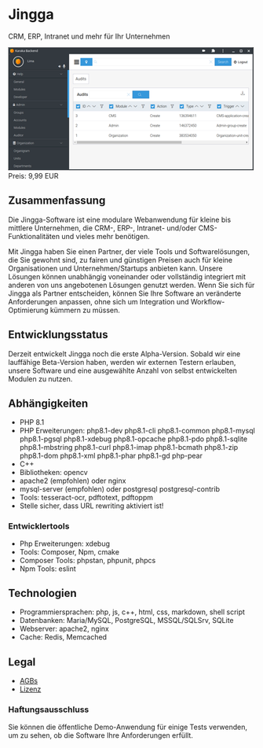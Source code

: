 # Jingga

CRM, ERP, Intranet und mehr für Ihr Unternehmen

<div class="splash">
    <img alt="Splash" src="/content/solutions/ongoing/Jingga/img/Jingga_splash.png">
    <div class="price">Preis: 9,99 EUR</div>
    <div class="purchase">
        <!--<a class="button" href="#">Demo</a>
        <a class="button" href="#">Buy</a>-->
    </div>
</div>

## Zusammenfassung

Die Jingga-Software ist eine modulare Webanwendung für kleine bis mittlere Unternehmen, die CRM-, ERP-, Intranet- und/oder CMS-Funktionalitäten und vieles mehr benötigen.

Mit Jingga haben Sie einen Partner, der viele Tools und Softwarelösungen, die Sie gewohnt sind, zu fairen und günstigen Preisen auch für kleine Organisationen und Unternehmen/Startups anbieten kann. Unsere Lösungen können unabhängig voneinander oder vollständig integriert mit anderen von uns angebotenen Lösungen genutzt werden. Wenn Sie sich für Jingga als Partner entscheiden, können Sie Ihre Software an veränderte Anforderungen anpassen, ohne sich um Integration und Workflow-Optimierung kümmern zu müssen.

## Entwicklungsstatus

Derzeit entwickelt Jingga noch die erste Alpha-Version. Sobald wir eine lauffähige Beta-Version haben, werden wir externen Testern erlauben, unsere Software und eine ausgewählte Anzahl von selbst entwickelten Modulen zu nutzen.

## Abhängigkeiten

* PHP 8.1
* PHP Erweiterungen: php8.1-dev php8.1-cli php8.1-common php8.1-mysql php8.1-pgsql php8.1-xdebug php8.1-opcache php8.1-pdo php8.1-sqlite php8.1-mbstring php8.1-curl php8.1-imap php8.1-bcmath php8.1-zip php8.1-dom php8.1-xml php8.1-phar php8.1-gd php-pear
* C++
* Bibliotheken: opencv
* apache2 (empfohlen) oder nginx
* mysql-server (empfohlen) oder postgresql postgresql-contrib
* Tools: tesseract-ocr, pdftotext, pdftoppm
* Stelle sicher, dass URL rewriting aktiviert ist!

### Entwicklertools

* Php Erweiterungen: xdebug
* Tools: Composer, Npm, cmake
* Composer Tools: phpstan, phpunit, phpcs
* Npm Tools: eslint

## Technologien

* Programmiersprachen: php, js, c++, html, css, markdown, shell script
* Datenbanken: Maria/MySQL, PostgreSQL, MSSQL/SQLSrv, SQLite
* Webserver: apache2, nginx
* Cache: Redis, Memcached

## Legal

* [AGBs](/de/terms)
* [Lizenz](/content/licenses/LICENSE%20V2.txt)

### Haftungsausschluss

Sie können die öffentliche Demo-Anwendung für einige Tests verwenden, um zu sehen, ob die Software Ihre Anforderungen erfüllt.